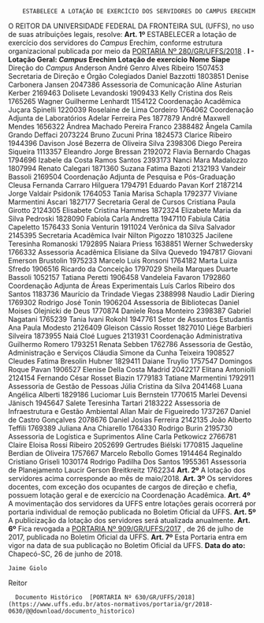         ESTABELECE A LOTAÇÃO DE EXERCÍCIO DOS SERVIDORES DO CAMPUS ERECHIM  

 O REITOR DA UNIVERSIDADE FEDERAL DA FRONTEIRA SUL (UFFS), no uso de suas atribuições legais, resolve:   **Art. 1º** ESTABELECER a lotação de exercício dos servidores do *Campus* Erechim, conforme estrutura organizacional publicada por meio da [PORTARIA Nº 280/GR/UFFS/2018](https://www.uffs.edu.br/atos-normativos/portaria/gr/2018-0280)  . **I - Lotação Geral: *Campus* Erechim**      **Lotação de exercício**    **Nome**    **Siape**      Direção do *Campus*    Anderson André Genro Alves Ribeiro   1507453     Secretaria de Direção e Órgão Colegiados   Daniel Bazzotti   1803851     Denise Carbonera Jansen   2047386     Assessoria de Comunicação   Aline Asturian Kerber   2169463     Dolisete Levandoski   1909433     Kelly Cristina dos Reis   1765265     Wagner Guilherme Lenhardt   1154122     Coordenação Acadêmica   Juçara Spinelli   1220039     Roselaine de Lima Cordeiro   1764062     Coordenação Adjunta de Laboratórios   Adelar Ferreira Pes   1877879     André Maxwell Mendes   1656322     Ândrea Machado Pereira Franco   2388482     Ângela Camila Grando Deffaci   2073224     Bruno Zucuni Prina   1824573     Clarice Ribeiro   1944396     Davison José Bezerra de Oliveira Silva   2398306     Diego Pereira Siqueira   1113357     Eleandro Jorge Bressan   2192072     Flavia Bernardo Chagas   1794696     Izabele da Costa Ramos Santos   2393173     Nanci Mara Madalozzo   1807994     Renato Calegari   1871360     Suzana Fatima Bazoti   2132193     Vandeir Bassoli   2169504     Coordenação Adjunta de Pesquisa e Pós-Graduação   Cleusa Fernanda Carraro Hilguera   1794791     Eduardo Pavan Korf   2187214     Jorge Valdair Psidonik   1764053     Tania Marisa Schapla   1792377     Viviane Marmentini Ascari   1827177     Secretaria Geral de Cursos   Cristiana Paula Girotto   2124305     Elisabete Cristina Hammes   1872324     Elizabete Maria da Silva Pedroski   1828090     Fabíola Carla Andretta   1947110     Fabiula Cátia Capeletto   1576433     Sonia Venturin   1911024     Verônica da Silva Salvador   2145395     Secretaria Acadêmica   Ivair Nilton Pigozzo   1810325     Jacilene Teresinha Romanoski   1792895     Naiara Priess   1638851     Werner Schwedersky   1766332     Assessoria Acadêmica   Elisiane da Silva Quevedo   1947817     Giovani Emerson Brustolin   1975233     Marcelo Luis Ronsoni   1764182     Marta Luiza Sfredo   1906516     Ricardo da Conceição   1797029     Sheila Marques Duarte Bassoli   1052157     Tatiana Peretti   1906458     Vandeleia Favaron   1792860     Coordenação Adjunta de Áreas Experimentais   Luís Carlos Ribeiro dos Santos   1183736     Maurício da Trindade Viegas   2388998     Naudio Ladir Diering   1769302     Rodrigo José Tonin   1906204     Assessoria de Bibliotecas   Daniel Moises Olejnicki de Deus   1770874     Daniele Rosa Monteiro   2398387     Gabriel Nagatani   1765239     Tania Ivani Rokohl   1947761     Setor de Assuntos Estudantis   Ana Paula Modesto   2126409     Gleison Cássio Rosset   1827010     Liége Barbieri Silveira   1873955     Naiá Cloé Lugues   2131931     Coordenação Administrativa   Guilhermo Romero   1793251     Renata Sebben   1762786     Assessoria de Gestão, Administração e Serviços   Cláudia Simone da Cunha Teixeira   1908527     Cleudes Fatima Bresolin Hubner   1829411     Daiane Truylio   1757547     Domingos Roque Pavan   1906527     Elenise Della Costa Madrid   2042217     Elitana Antoniolli   2124154     Fernando César Rosset Biazin   1779183     Tatiane Marmentini   1792911     Assessoria de Gestão de Pessoas   Júlia Cristina da Silva   2041468     Luana Angélica Alberti   1829186     Luciomar Luis Bernstein   1770615     Marlei Devensi Jänisch   1945647     Salete Teresinha Tartari   2183222     Assessoria de Infraestrutura e Gestão Ambiental   Allan Mair de Figueiredo   1737267     Daniel de Castro Gonçalves   2078676     Daniel Josias Ferreira   2142135     João Alberto Teffili   1769389     Juliana Ana Chiarello   1764330     Rodrigo Burin   2195730     Assessoria de Logística e Suprimentos   Aline Carla Petkowicz   2766781     Claire Eloisa Rossi Ribeiro   2052699     Gertrudes Biélski   1770815     Jaqueline Berdian de Oliveira   1757667     Marcelo Rebollo Gomes   1914464     Reginaldo Cristiano Griseli   1030174     Rodrigo Padilha Dos Santos   1955361     Assessoria de Planejamento   Laucir Gerson Breitkreitz   1762234      **Art. 2º** A lotação dos servidores acima corresponde ao mês de maio/2018.   **Art. 3º** Os servidores docentes, com exceção dos ocupantes de cargos de direção e chefia, possuem lotação geral e de exercício na Coordenação Acadêmica.   **Art. 4º** A movimentação dos servidores da UFFS entre lotações gerais ocorrerá por portaria individual de remoção publicada no Boletim Oficial da UFFS.   **Art. 5º** A publicização da lotação dos servidores será atualizada anualmente.   **Art. 6º** Fica revogada a [PORTARIA Nº 909/GR/UFFS/2017](https://www.uffs.edu.br/atos-normativos/portaria/gr/2017-0909)  , de 26 de julho de 2017, publicada no Boletim Oficial da UFFS.   **Art. 7º** Esta Portaria entra em vigor na data de sua publicação no Boletim Oficial da UFFS.      **Data do ato:** Chapecó-SC, 26 de junho de 2018.   
 

    Jaime Giolo   
 Reitor 

      Documento Histórico  [PORTARIA Nº 630/GR/UFFS/2018](https://www.uffs.edu.br/atos-normativos/portaria/gr/2018-0630/@@download/documento_historico)     
      